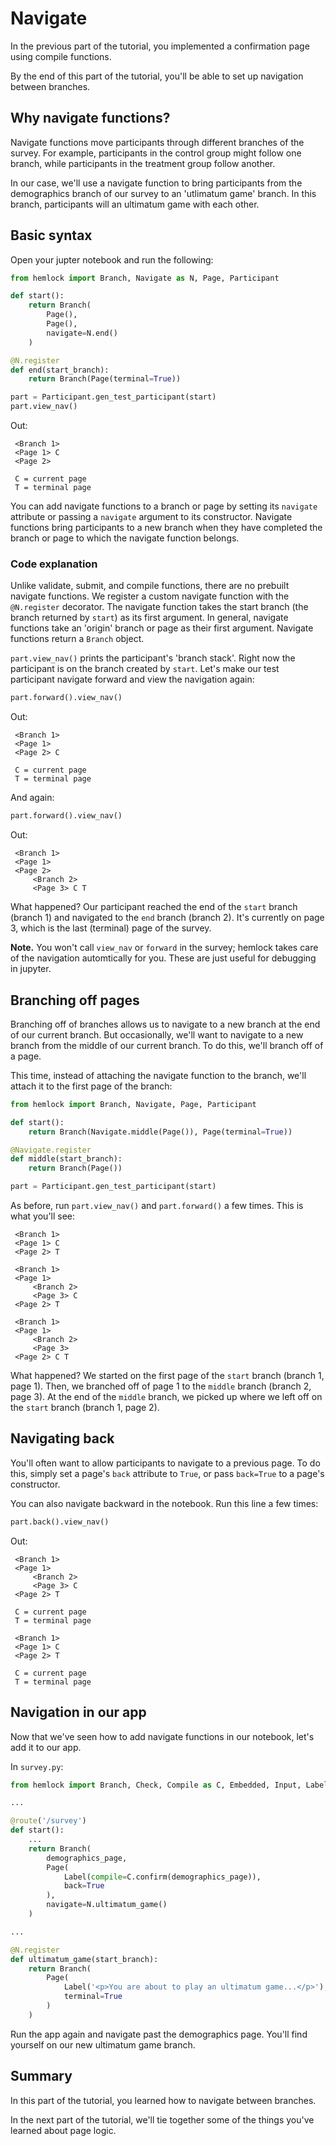 # Navigate

In the previous part of the tutorial, you implemented a confirmation page using compile functions.

By the end of this part of the tutorial, you'll be able to set up navigation between branches.

## Why navigate functions?

Navigate functions move participants through different branches of the survey. For example, participants in the control group might follow one branch, while participants in the treatment group follow another.

In our case, we'll use a navigate function to bring participants from the demographics branch of our survey to an 'utlimatum game' branch. In this branch, participants will an ultimatum game with each other.

## Basic syntax

Open your jupter notebook and run the following:

```python
from hemlock import Branch, Navigate as N, Page, Participant

def start():
    return Branch(
        Page(), 
        Page(), 
        navigate=N.end()
    )

@N.register
def end(start_branch):
    return Branch(Page(terminal=True))

part = Participant.gen_test_participant(start)
part.view_nav()
```

Out:

```
 <Branch 1>
 <Page 1> C 
 <Page 2>  

 C = current page 
 T = terminal page
```

You can add navigate functions to a branch or page by setting its `navigate` attribute or passing a `navigate` argument to its constructor. Navigate functions bring participants to a new branch when they have completed the branch or page to which the navigate function belongs.

### Code explanation

Unlike validate, submit, and compile functions, there are no prebuilt navigate functions. We register a custom navigate function with the `@N.register` decorator. The navigate function takes the start branch (the branch returned by `start`) as its first argument. In general, navigate functions take an 'origin' branch or page as their first argument. Navigate functions return a `Branch` object.

`part.view_nav()` prints the participant's 'branch stack'. Right now the participant is on the branch created by `start`. Let's make our test participant navigate forward and view the navigation again:

```python
part.forward().view_nav()
```

Out:

```
 <Branch 1>
 <Page 1>  
 <Page 2> C 

 C = current page 
 T = terminal page
```

And again:

```python
part.forward().view_nav()
```

Out:

```
 <Branch 1>
 <Page 1>  
 <Page 2>  
     <Branch 2>
     <Page 3> C T
```

What happened? Our participant reached the end of the `start` branch (branch 1) and navigated to the `end` branch (branch 2). It's currently on page 3, which is the last (terminal) page of the survey.

**Note.** You won't call `view_nav` or `forward` in the survey; hemlock takes care of the navigation automtically for you. These are just useful for debugging in jupyter.

## Branching off pages

Branching off of branches allows us to navigate to a new branch at the end of our current branch. But occasionally, we'll want to navigate to a new branch from the middle of our current branch. To do this, we'll branch off of a page.

This time, instead of attaching the navigate function to the branch, we'll attach it to the first page of the branch:

```python
from hemlock import Branch, Navigate, Page, Participant

def start():
    return Branch(Navigate.middle(Page()), Page(terminal=True))

@Navigate.register
def middle(start_branch):
    return Branch(Page())

part = Participant.gen_test_participant(start)
```

As before, run `part.view_nav()` and `part.forward()` a few times. This is what you'll see:

```
 <Branch 1>
 <Page 1> C 
 <Page 2> T
```

```
 <Branch 1>
 <Page 1> 
     <Branch 2>
     <Page 3> C 
 <Page 2> T
```

```
 <Branch 1>
 <Page 1> 
     <Branch 2>
     <Page 3> 
 <Page 2> C T
```

What happened? We started on the first page of the `start` branch (branch 1, page 1). Then, we branched off of page 1 to the `middle` branch (branch 2, page 3). At the end of the `middle` branch, we picked up where we left off on the `start` branch (branch 1, page 2).

## Navigating back

You'll often want to allow participants to navigate to a previous page. To do this, simply set a page's `back` attribute to `True`, or pass `back=True` to a page's constructor. 

You can also navigate backward in the notebook. Run this line a few times:

```python
part.back().view_nav()
```

Out:

```
 <Branch 1>
 <Page 1> 
     <Branch 2>
     <Page 3> C 
 <Page 2> T

 C = current page 
 T = terminal page
```

```
 <Branch 1>
 <Page 1> C 
 <Page 2> T

 C = current page 
 T = terminal page
```

## Navigation in our app

Now that we've seen how to add navigate functions in our notebook, let's add it to our app.

In `survey.py`:

```python
from hemlock import Branch, Check, Compile as C, Embedded, Input, Label, Navigate as N, Page, Range, Select, Submit as S, Validate as V, route

...

@route('/survey')
def start():
    ...
    return Branch(
        demographics_page,
        Page(
            Label(compile=C.confirm(demographics_page)),
            back=True
        ),
        navigate=N.ultimatum_game()
    )

...

@N.register
def ultimatum_game(start_branch):
    return Branch(
        Page(
            Label('<p>You are about to play an ultimatum game...</p>'),
            terminal=True
        )
    )
```

Run the app again and navigate past the demographics page. You'll find yourself on our new ultimatum game branch.

## Summary

In this part of the tutorial, you learned how to navigate between branches. 

In the next part of the tutorial, we'll tie together some of the things you've learned about page logic.